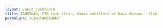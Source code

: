 ```yaml
---
layout: vakit_dashboard
title: TANGSHAN, CIN için iftar, namaz vakitleri ve hava durumu - ilçe/eyalet seç
permalink: /CIN/TANGSHAN/
---
```


<script type="text/javascript">
  var GLOBAL_COUNTRY = 'CIN';
  var GLOBAL_CITY = 'TANGSHAN';
  var GLOBAL_STATE = '';
  var lat = 72;
  var lon = 21;
</script>
